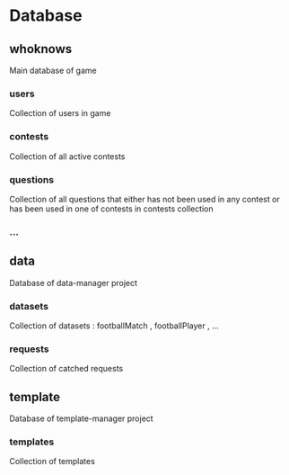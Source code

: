 # Database


## whoknows
Main database of game

### users
Collection of users in game

### contests
Collection of all active contests

### questions
Collection of all questions that either has not been used in any contest or has been used in one of contests in contests collection

### ...

## data
Database of data-manager project

### datasets
Collection of datasets : footballMatch , footballPlayer , ...

### requests
Collection of catched requests


## template
Database of template-manager project

### templates
Collection of templates

